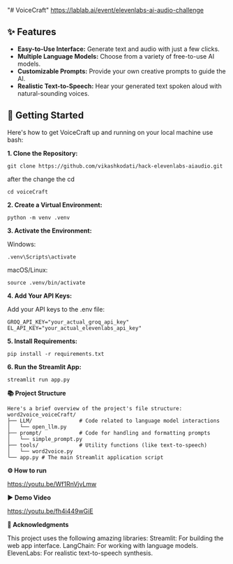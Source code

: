 "# VoiceCraft"
https://lablab.ai/event/elevenlabs-ai-audio-challenge

## ✨ Features 

- **Easy-to-Use Interface:** Generate text and audio with just a few clicks.
- **Multiple Language Models:** Choose from a variety of free-to-use AI models.
- **Customizable Prompts:** Provide your own creative prompts to guide the AI.
- **Realistic Text-to-Speech:** Hear your generated text spoken aloud with natural-sounding voices.

## 🚀 Getting Started

Here's how to get VoiceCraft up and running on your local machine use bash:

**1. Clone the Repository:**
```
git clone https://github.com/vikashkodati/hack-elevenlabs-aiaudio.git
```
after the change the cd  
```
cd voiceCraft
```

**2. Create a Virtual Environment:**
```
python -m venv .venv
```

**3. Activate the Environment:**

Windows:
```
.venv\Scripts\activate
```

macOS/Linux:
```
source .venv/bin/activate
```

**4. Add Your API Keys:**

Add your API keys to the .env file:
```
GROQ_API_KEY="your_actual_groq_api_key"
EL_API_KEY="your_actual_elevenlabs_api_key"
```

**5. Install Requirements:**
```
pip install -r requirements.txt
```

**6. Run the Streamlit App:**
```
streamlit run app.py
```

**📚 Project Structure**
```
Here's a brief overview of the project's file structure:
word2voice_voiceCraft/
├── LLM/               # Code related to language model interactions 
│   └── open_llm.py     
├── prompt/            # Code for handling and formatting prompts
│   └── simple_prompt.py 
├── tools/             # Utility functions (like text-to-speech)
│   └── word2voice.py   
└── app.py # The main Streamlit application script
```
**⚙️ How to run**

https://youtu.be/Wf1RnVjvLmw

**▶️ Demo Video**

https://youtu.be/fh4i449wGiE

**🙏 Acknowledgments**

This project uses the following amazing libraries:
Streamlit: For building the web app interface.
LangChain: For working with language models.
ElevenLabs: For realistic text-to-speech synthesis.
